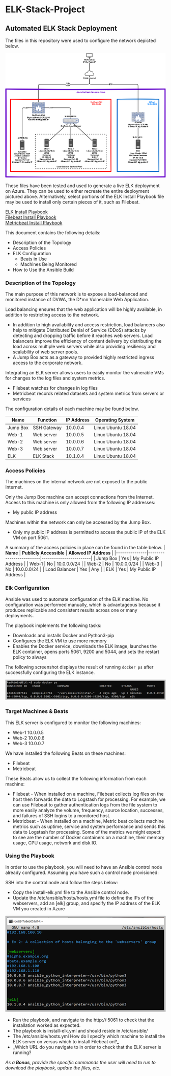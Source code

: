 # ELK-Stack-Project

## Automated ELK Stack Deployment

The files in this repository were used to configure the network depicted below.

<img src="https://github.com/UCB-CyberSecurity-Cohort5/elk-stack-project-TrunkMonk/blob/main/images/AzureDockerELKstack.png" style="max-width: 100%;"/>

These files have been tested and used to generate a live ELK deployment on Azure. They can be used to either recreate the entire deployment pictured above. Alternatively, select portions of the ELK Install Playbook file may be used to install only certain pieces of it, such as Filebeat.

  <a href="https://github.com/UCB-CyberSecurity-Cohort5/elk-stack-project-TrunkMonk/blob/main/playbooks/install-elk.yml">ELK Install Playbook</a></br>
  <a href="https://github.com/UCB-CyberSecurity-Cohort5/elk-stack-project-TrunkMonk/blob/main/playbooks/filebeat-playbook.yml">Filebeat Install Playbook</a></br>
  <a href="https://github.com/UCB-CyberSecurity-Cohort5/elk-stack-project-TrunkMonk/blob/main/playbooks/metricbeat-playbook.yml">Metricbeat Install Playbook</a></br>

This document contains the following details:
- Description of the Topology
- Access Policies
- ELK Configuration
  - Beats in Use
  - Machines Being Monitored
- How to Use the Ansible Build


### Description of the Topology

The main purpose of this network is to expose a load-balanced and monitored instance of DVWA, the D*mn Vulnerable Web Application.

Load balancing ensures that the web application will be highly available, in addition to restricting access to the network.
- In addition to high availability and access restriction, load balancers also help to mitigate Distributed Denial of Service (DDoS) attacks by detecting and dropping traffic before it reaches web servers. Load balancers improve the efficiency of content delivery by distributing the load across multiple web servers while also providing resiliency and scalability of web server pools.
- A Jump Box acts as a gateway to provided highly restricted ingress access to the corporate network.

Integrating an ELK server allows users to easily monitor the vulnerable VMs for changes to the log files and system metrics.
- Filebeat watches for changes in log files
- Metricbeat records related datasets and system metrics from servers or services

The configuration details of each machine may be found below.

| **Name** | **Function** | **IP Address** | **Operating System** |
|----------|--------------|----------------|----------------------|
| Jump Box | SSH Gateway  | 10.0.0.4       | Linux Ubuntu 18.04   |
| Web-1    | Web server   | 10.0.0.5       | Linux Ubuntu 18.04   |
| Web-2    | Web server   | 10.0.0.6       | Linux Ubuntu 18.04   |
| Web-3    | Web server   | 10.0.0.7       | Linux Ubuntu 18.04   |
| ELK      | ELK Stack    | 10.1.0.4       | Linux Ubuntu 18.04   |
### Access Policies

The machines on the internal network are not exposed to the public Internet. 

Only the Jump Box machine can accept connections from the Internet. Access to this machine is only allowed from the following IP addresses:
- My public IP address

Machines within the network can only be accessed by the Jump Box.
- Only my public IP address is permitted to access the public IP of the ELK VM on port 5061.

A summary of the access policies in place can be found in the table below.
| **Name**      | **Publicly Accessible** | **Allowed IP Address** |
|---------------|-------------------------|------------------------|
| Jump Box      | Yes                     | My Public IP Address   |
| Web-1         | No                      | 10.0.0.0/24            |
| Web-2         | No                      | 10.0.0.0/24            |
| Web-3         | No                      | 10.0.0.0/24            |
| Load Balancer | Yes                     | Any                    |
| ELK           | Yes                     | My Public IP Address   |

### Elk Configuration

Ansible was used to automate configuration of the ELK machine. No configuration was performed manually, which is advantageous because it produces replicable and consistent results across one or many deployments.

The playbook implements the following tasks:
- Downloads and installs Docker and Python3-pip
- Configures the ELK VM to use more memory
- Enables the Docker service, downloads the ELK image, launches the ELK container, opens ports 5061, 9200 and 5044, and sets the restart policy to always

The following screenshot displays the result of running `docker ps` after successfully configuring the ELK instance.

<img src="https://github.com/UCB-CyberSecurity-Cohort5/elk-stack-project-TrunkMonk/blob/main/images/docker_ps_output.png" style="max-width: 100%;"/>

### Target Machines & Beats
This ELK server is configured to monitor the following machines:
- Web-1 10.0.0.5
- Web-2 10.0.0.6
- Web-3 10.0.0.7

We have installed the following Beats on these machines:
- Filebeat
- Metricbeat

These Beats allow us to collect the following information from each machine:
- Filebeat - When installed on a machine, Filebeat collects log files on the host then forwards the data to Logstash for processing.  For example, we can use Filebeat to gather authentication logs from the file system to more easily analyze the volume, frequency, source location, successes, and failures of SSH logins to a monitored host.
- Metricbeat - When installed on a machine, Metric beat collects machine metrics such as uptime, service and system performance and sends this data to Logstash for processing.   Some of the metrics we might expect to see are the number of Docker containers on a machine, their memory usage, CPU usage, network and disk IO.

### Using the Playbook
In order to use the playbook, you will need to have an Ansible control node already configured. Assuming you have such a control node provisioned: 

SSH into the control node and follow the steps below:
- Copy the install-elk.yml file to the Ansible control node.
- Update the /etc/ansible/hosts/hosts.yml file to define the IPs of the webservers, add an [elk] group, and specify the IP address of the ELK VM you created in Azure
<img src="https://github.com/UCB-CyberSecurity-Cohort5/elk-stack-project-TrunkMonk/blob/main/images/Ansible_hosts_file.png" style="max-width: 100%;"/>

- Run the playbook, and navigate to the http://<ELKVM-PUBLIC-IP>:5061 to check that the installation worked as expected.
- The playbook is install-elk.yml and should reside in /etc/ansible/
- The /etc/ansible/hosts.yml  How do I specify which machine to install the ELK server on versus which to install Filebeat on?_
- _Which URL do you navigate to in order to check that the ELK server is running?

_As a **Bonus**, provide the specific commands the user will need to run to download the playbook, update the files, etc._
